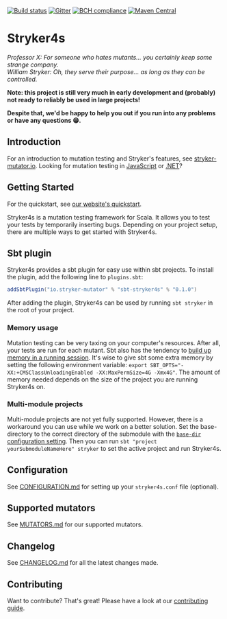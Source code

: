 [![Build status](https://img.shields.io/travis/stryker-mutator/stryker4s/master.svg)](https://travis-ci.org/stryker-mutator/stryker4s)
[![Gitter](https://badges.gitter.im/stryker-mutator/stryker.svg)](https://gitter.im/stryker-mutator/stryker4s?utm_source=badge&utm_medium=badge&utm_campaign=pr-badge)
[![BCH compliance](https://bettercodehub.com/edge/badge/stryker-mutator/stryker4s?branch=master)](https://bettercodehub.com/)
[![Maven Central](https://img.shields.io/maven-central/v/io.stryker-mutator/stryker4s-core_2.12.svg?label=Maven%20Central)](https://search.maven.org/search?q=g:io.stryker-mutator)

# Stryker4s

*Professor X: For someone who hates mutants... you certainly keep some strange company.*  
*William Stryker: Oh, they serve their purpose... as long as they can be controlled.*

**Note: this project is still very much in early development and (probably) not ready to reliably be used in large projects!**

**Despite that, we'd be happy to help you out if you run into any problems or have any questions 😁.**

## Introduction

For an introduction to mutation testing and Stryker's features, see [stryker-mutator.io](https://stryker-mutator.io/). Looking for mutation testing in [JavaScript](https://github.com/stryker-mutator/stryker) or [.NET](https://github.com/stryker-mutator/stryker-net)?

## Getting Started

For the quickstart, see [our website's quickstart](https://stryker-mutator.io/stryker4s/quickstart).

Stryker4s is a mutation testing framework for Scala. It allows you to test your tests by temporarily inserting bugs. Depending on your project setup, there are multiple ways to get started with Stryker4s.

## Sbt plugin

Stryker4s provides a sbt plugin for easy use within sbt projects. To install the plugin, add the following line to `plugins.sbt`:

```scala
addSbtPlugin("io.stryker-mutator" % "sbt-stryker4s" % "0.1.0")
```

After adding the plugin, Stryker4s can be used by running `sbt stryker` in the root of your project.

### Memory usage

Mutation testing can be very taxing on your computer's resources. After all, your tests are run for each mutant. Sbt also has the tendency to [build up memory in a running session](https://github.com/sbt/sbt/issues/3983). It's wise to give sbt some extra memory by setting the following environment variable: `export SBT_OPTS="-XX:+CMSClassUnloadingEnabled -XX:MaxPermSize=4G -Xmx4G"`. The amount of memory needed depends on the size of the project you are running Stryker4s on.

### Multi-module projects

Multi-module projects are not yet fully supported. However, there is a workaround you can use while we work on a better solution. Set the base-directory to the correct directory of the submodule with the [`base-dir` configuration setting](docs/CONFIGURATION.md#base-dir). Then you can run `sbt "project yourSubmoduleNameHere" stryker` to set the active project and run Stryker4s.

## Configuration

See [CONFIGURATION.md](docs/CONFIGURATION.md) for setting up your `stryker4s.conf` file (optional).

## Supported mutators

See [MUTATORS.md](docs/MUTATORS.md) for our supported mutators.

## Changelog

See [CHANGELOG.md](CHANGELOG.md) for all the latest changes made.

## Contributing

Want to contribute? That's great! Please have a look at our [contributing guide](docs/CONTRIBUTING.md).
